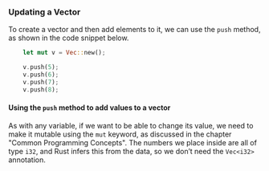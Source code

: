 ﻿### Updating a Vector

To create a vector and then add elements to it, we can use the `push` method,
as shown in the code snippet below.

```rust
    let mut v = Vec::new();

    v.push(5);
    v.push(6);
    v.push(7);
    v.push(8);
```

#### Using the `push` method to add values to a vector

As with any variable, if we want to be able to change its value, we need to
make it mutable using the `mut` keyword, as discussed in the chapter "Common Programming Concepts". The numbers
we place inside are all of type `i32`, and Rust infers this from the data, so
we don’t need the `Vec<i32>` annotation.